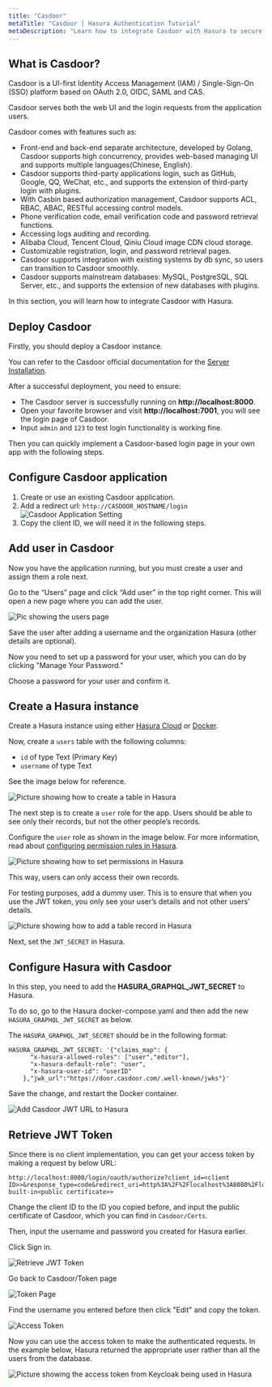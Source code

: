 ```yaml
---
title: "Casdoor"
metaTitle: "Casdoor | Hasura Authentication Tutorial"
metaDescription: "Learn how to integrate Casdoor with Hasura to secure your applications using JWT"
---
```


## What is Casdoor?

Casdoor is a UI-first Identity Access Management (IAM) / Single-Sign-On (SSO) platform based on OAuth 2.0, OIDC, SAML and CAS.

Casdoor serves both the web UI and the login requests from the application users.

Casdoor comes with features such as:
* Front-end and back-end separate architecture, developed by Golang, Casdoor supports high concurrency, provides web-based managing UI and supports multiple languages(Chinese, English).
* Casdoor supports third-party applications login, such as GitHub, Google, QQ, WeChat, etc., and supports the extension of third-party login with plugins.
* With Casbin based authorization management, Casdoor supports ACL, RBAC, ABAC, RESTful accessing control models.
* Phone verification code, email verification code and password retrieval functions.
* Accessing logs auditing and recording.
* Alibaba Cloud, Tencent Cloud, Qiniu Cloud image CDN cloud storage.
* Customizable registration, login, and password retrieval pages.
* Casdoor supports integration with existing systems by db sync, so users can transition to Casdoor smoothly.
* Casdoor supports mainstream databases: MySQL, PostgreSQL, SQL Server, etc., and supports the extension of new databases with plugins.

In this section, you will learn how to integrate Casdoor with Hasura.

## Deploy Casdoor

Firstly, you should deploy a Casdoor instance.

You can refer to the Casdoor official documentation for the [Server Installation](https://casdoor.org/docs/basic/server-installation).

After a successful deployment, you need to ensure:

- The Casdoor server is successfully running on **http://localhost:8000**.
- Open your favorite browser and visit **http://localhost:7001**, you will see the login page of Casdoor.
- Input `admin` and `123` to test login functionality is working fine.

Then you can quickly implement a Casdoor-based login page in your own app with the following steps.

## Configure Casdoor application

1. Create or use an existing Casdoor application.
2. Add a redirect url: `http://CASDOOR_HOSTNAME/login`
   ![Casdoor Application Setting](https://github.com/RanTao123/image/blob/main/Casdoor%20Application%20Setting.png?raw=true)
3. Copy the client ID, we will need it in the following steps.

## Add user in Casdoor

Now you have the application running, but you must create a user and assign them a role next.

Go to the “Users” page and click “Add user” in the top right corner. This will open a new page where you can add the user.

![Pic showing the users page](https://github.com/RanTao123/image/blob/main/user.png?raw=true)

Save the user after adding a username and the organization Hasura (other details are optional).

Now you need to set up a password for your user, which you can do by clicking "Manage Your Password."

Choose a password for your user and confirm it.

## Create a Hasura instance

Create a Hasura instance using either [Hasura Cloud](https://hasura.io/docs/latest/getting-started/getting-started-cloud/) or [Docker](https://hasura.io/docs/latest/getting-started/docker-simple/).

Now, create a `users` table with the following columns:
* `id` of type Text (Primary Key)
* `username` of type Text

See the image below for reference.

![Picture showing how to create a table in Hasura](https://graphql-engine-cdn.hasura.io/learn-hasura/assets/graphql-hasura-authentication/keycloak/hasura-create-table.png)

The next step is to create a `user` role for the app. Users should be able to see only their records, but not the other people’s records.

Configure the `user` role as shown in the image below. For more information, read about [configuring permission rules in Hasura](https://hasura.io/docs/latest/graphql/core/auth/authorization/permission-rules/).

![Picture showing how to set permissions in Hasura](https://graphql-engine-cdn.hasura.io/learn-hasura/assets/graphql-hasura-authentication/keycloak/hasura-set-permissions.png)

This way, users can only access their own records.

For testing purposes, add a dummy user. This is to ensure that when you use the JWT token, you only see your user’s details and not other users’ details.

![Picture showing how to add a table record in Hasura](https://graphql-engine-cdn.hasura.io/learn-hasura/assets/graphql-hasura-authentication/keycloak/hasura-dummy-user.png)

Next, set the `JWT_SECRET` in Hasura.

## Configure Hasura with Casdoor

In this step, you need to add the **HASURA_GRAPHQL_JWT_SECRET** to Hasura.

To do so, go to the Hasura docker-compose.yaml and then add the new `HASURA_GRAPHQL_JWT_SECRET` as below.

The `HASURA_GRAPHQL_JWT_SECRET` should be in the following format:

```
HASURA_GRAPHQL_JWT_SECRET: '{"claims_map": {
      "x-hasura-allowed-roles": ["user","editor"],
      "x-hasura-default-role": "user",
      "x-hasura-user-id": "userID"
    },"jwk_url":"https://door.casdoor.com/.well-known/jwks"}'
```

Save the change, and restart the Docker container.

![Add Casdoor JWT URL to Hasura](https://github.com/RanTao123/image/blob/main/MD$GWN%5BBET2O538TG~LNZIM.png?raw=true)

## Retrieve JWT Token

Since there is no client implementation, you can get your access token by making a request by below URL:
```
http://localhost:8000/login/oauth/authorize?client_id=<client ID>>&response_type=code&redirect_uri=http%3A%2F%2Flocalhost%3A8080%2Flogin&scope=read&state=app-built-in<public certificate>>
```

Change the client ID to the ID you copied before, and input the public certificate of Casdoor, which you can find in `Casdoor/Certs`.

Then, input the username and password you created for Hasura earlier.

Click Sign in.

![Retrieve JWT Token](https://github.com/RanTao123/image/blob/main/login.png?raw=true)

Go back to Casdoor/Token page

![Token Page](https://github.com/RanTao123/image/blob/main/asd.png?raw=true)

Find the username you entered before then click "Edit" and copy the token.

![Access Token](https://github.com/RanTao123/image/blob/main/access.png?raw=true)

Now you can use the access token to make the authenticated requests. In the example below, Hasura returned the appropriate user rather than all the users from the database.

![Picture showing the access token from Keycloak being used in Hasura](https://github.com/RanTao123/image/blob/main/hasura.png?raw=truehttps://github.com/RanTao123/image/blob/main/hasura.png?raw=true)